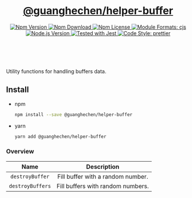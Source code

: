 <header>
  <h1 align="center">
    <a href="https://github.com/guanghechen/node-scaffolds/tree/@guanghechen/helper-buffer@5.0.3/packages/helper-buffer#readme">@guanghechen/helper-buffer</a>
  </h1>
  <div align="center">
    <a href="https://www.npmjs.com/package/@guanghechen/helper-buffer">
      <img
        alt="Npm Version"
        src="https://img.shields.io/npm/v/@guanghechen/helper-buffer.svg"
      />
    </a>
    <a href="https://www.npmjs.com/package/@guanghechen/helper-buffer">
      <img
        alt="Npm Download"
        src="https://img.shields.io/npm/dm/@guanghechen/helper-buffer.svg"
      />
    </a>
    <a href="https://www.npmjs.com/package/@guanghechen/helper-buffer">
      <img
        alt="Npm License"
        src="https://img.shields.io/npm/l/@guanghechen/helper-buffer.svg"
      />
    </a>
    <a href="#install">
      <img
        alt="Module Formats: cjs"
        src="https://img.shields.io/badge/module_formats-cjs-green.svg"
      />
    </a>
    <a href="https://github.com/nodejs/node">
      <img
        alt="Node.js Version"
        src="https://img.shields.io/node/v/@guanghechen/helper-buffer"
      />
    </a>
    <a href="https://github.com/facebook/jest">
      <img
        alt="Tested with Jest"
        src="https://img.shields.io/badge/tested_with-jest-9c465e.svg"
      />
    </a>
    <a href="https://github.com/prettier/prettier">
      <img
        alt="Code Style: prettier"
        src="https://img.shields.io/badge/code_style-prettier-ff69b4.svg?style=flat-square"
      />
    </a>
  </div>
</header>
<br/>

Utility functions for handling buffers data.


## Install

* npm

  ```bash
  npm install --save @guanghechen/helper-buffer
  ```

* yarn

  ```bash
  yarn add @guanghechen/helper-buffer
  ```


### Overview

Name                  | Description
:--------------------:|:----------------------------:
`destroyBuffer`       | Fill buffer with a random number.
`destroyBuffers`      | Fill buffers with random numbers.


[homepage]: https://github.com/guanghechen/node-scaffolds/tree/@guanghechen/helper-buffer@5.0.3/packages/helper-buffer#readme
